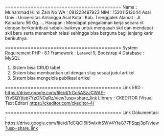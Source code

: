 =========================================
Nama        : Muhammad Hilmi Zain
No WA       : 081223497923
NIM         : 152011513044
Asal Univ   : Universitas Airlangga
Asal Kota   : Kab. Trenggalek
Alamat      : Jl. Kalpataru 56 Gg. ...
Harapan     : Mendapat pengalaman kerja secara ril dengan berkontribusi sebaik-baiknya untuk mengasah skil dan mendapat skil baru serta menambah relasi sehingga bisa berguna bagi jenjang karir berikutnya. 

=========================================
System Requirement
PHP         : 8.1
Framework   : Laravel 9, Bootstrap 4
Database    : MySQL
1. Sistem bisa CRUD tabel
2. Sistem bisa membuatkan url dengan slug sesuai judul artikel
3. Sistem bisa mengelola publikasi artikel

=========================================
Link ERD    : https://drive.google.com/file/d/1rGo5ASzJCWAE-YfvSQYjfab7YzGNOaRz/view?usp=share_link
Library     : CKEDITOR (Visual Text Editor) https://ckeditor.com/ckeditor-4/

=========================================
Link Dokumentasi : https://drive.google.com/file/d/1dCQCI6Ii5wIxihSWV4YfaG77FSqpj3pT/view?usp=share_link

